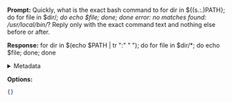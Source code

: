 **Prompt:**
Quickly, what is the exact bash command to for dir in ${(s.:.)PATH}; do for file in $dir/*; do echo $file; done; done error: no matches found: /usr/local/bin/*?
Reply only with the exact command text and nothing else before or after.

**Response:**
for dir in $(echo $PATH | tr ":" " "); do for file in $dir/*; do echo $file; done; done

<details><summary>Metadata</summary>

- Duration: 1833 ms
- Datetime: 2023-07-15T11:18:48.605060
- Model: gpt-4-0613

</details>

**Options:**
```json
{}
```

